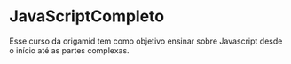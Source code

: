 # JavaScriptCompleto
Esse curso da origamid tem como objetivo ensinar sobre Javascript desde o início até as partes complexas.
